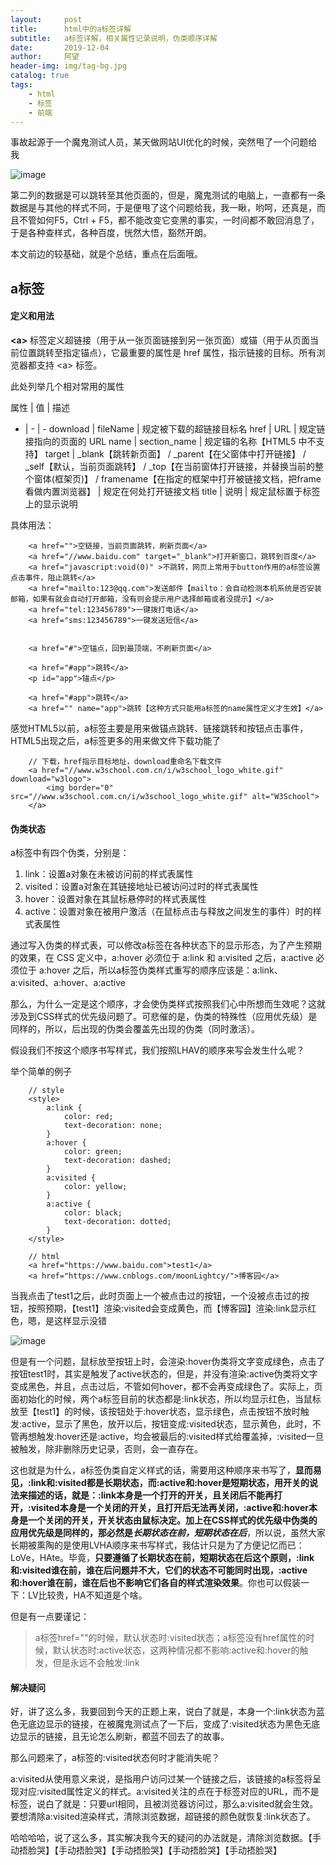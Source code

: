 ```yaml
---
layout:     post
title:      html中的a标签详解
subtitle:   a标签详解，相关属性记录说明，伪类顺序详解
date:       2019-12-04
author:     阿望
header-img: img/tag-bg.jpg
catalog: true
tags:
    - html
    - 标签
    - 前端
---
```


事故起源于一个魔鬼测试人员，某天做网站UI优化的时候，突然甩了一个问题给我

![image](https://awang0608.github.io/img/201912/resource.png)

第二列的数据是可以跳转至其他页面的，但是，魔鬼测试的电脑上，一直都有一条数据是与其他的样式不同，于是便甩了这个问题给我，我一瞅，哟呵，还真是，而且不管如何F5，Ctrl + F5，都不能改变它变黑的事实，一时间都不敢回消息了，于是各种查样式，各种百度，恍然大悟，豁然开朗。

本文前边的较基础，就是个总结，重点在后面哦。

## a标签

#### 定义和用法

**\<a\>** 标签定义超链接（用于从一张页面链接到另一张页面）或锚（用于从页面当前位置跳转至指定锚点），它最重要的属性是 href 属性，指示链接的目标。所有浏览器都支持 \<a\> 标签。

此处列举几个相对常用的属性

属性 | 值 | 描述
- | - | - 
download | fileName | 规定被下载的超链接目标名
href | URL | 规定链接指向的页面的 URL
name | section_name | 规定锚的名称【HTML5 中不支持】
target | _blank【跳转新页面】 / _parent【在父窗体中打开链接】 / _self【默认，当前页面跳转】 / _top【在当前窗体打开链接，并替换当前的整个窗体(框架页)】 / framename【在指定的框架中打开被链接文档，把frame看做内置浏览器】 | 规定在何处打开链接文档
title | 说明 | 规定鼠标置于标签上的显示说明

具体用法：

```
    <a href="">空链接，当前页面跳转，刷新页面</a>
    <a href="//www.baidu.com" target="_blank">打开新窗口，跳转到百度</a>
    <a href="javascript:void(0)" >不跳转，网页上常用于button作用的a标签设置点击事件，阻止跳转</a>
    <a href="mailto:123@qq.com">发送邮件【mailto：会自动检测本机系统是否安装邮箱，如果有就会自动打开邮箱，没有则会提示用户选择邮箱或者没提示】</a>
    <a href="tel:123456789">一键拨打电话</a>
    <a href="sms:123456789">一键发送短信</a>

    
    <a href="#">空锚点，回到最顶端，不刷新页面</a>

    <a href="#app">跳转</a>
    <p id="app">锚点</p>

    <a href="#app">跳转</a>
    <a href="" name="app">跳转【这种方式只能用a标签的name属性定义才生效】</a>
```

感觉HTML5以前，a标签主要是用来做锚点跳转、链接跳转和按钮点击事件，HTML5出现之后，a标签更多的用来做文件下载功能了

```
    // 下载，href指示目标地址，download重命名下载文件
    <a href="//www.w3school.com.cn/i/w3school_logo_white.gif" download="w3logo">
        <img border="0" src="//www.w3school.com.cn/i/w3school_logo_white.gif" alt="W3School">
    </a>
```

#### 伪类状态

a标签中有四个伪类，分别是：

1. link：设置a对象在未被访问前的样式表属性
2. visited：设置a对象在其链接地址已被访问过时的样式表属性
3. hover：设置对象在其鼠标悬停时的样式表属性
4. active：设置对象在被用户激活（在鼠标点击与释放之间发生的事件）时的样式表属性

通过写入伪类的样式表，可以修改a标签在各种状态下的显示形态，为了产生预期的效果，在 CSS 定义中，a:hover 必须位于 a:link 和 a:visited 之后，a:active 必须位于 a:hover 之后，所以a标签伪类样式重写的顺序应该是：a:link、a:visited、a:hover、a:active

那么，为什么一定是这个顺序，才会使伪类样式按照我们心中所想而生效呢？这就涉及到CSS样式的优先级问题了。可悲催的是，伪类的特殊性（应用优先级）是同样的，所以，后出现的伪类会覆盖先出现的伪类（同时激活）。

假设我们不按这个顺序书写样式，我们按照LHAV的顺序来写会发生什么呢？

举个简单的例子

```
    // style
    <style>
        a:link {
            color: red;
            text-decoration: none;
        }
        a:hover {
            color: green;
            text-decoration: dashed;
        }
        a:visited {
            color: yellow;
        }
        a:active {
            color: black;
            text-decoration: dotted;
        }
    </style>

    // html
    <a href="https://www.baidu.com">test1</a>
    <a href="https://www.cnblogs.com/moonLightcy/">博客园</a>

```

当我点击了test1之后，此时页面上一个被点击过的按钮，一个没被点击过的按钮，按照预期，【test1】渲染:visited会变成黄色，而【博客园】渲染:link显示红色，嗯，是这样显示没错

![image](https://awang0608.github.io/img/201912/a-test.jpg)

但是有一个问题，鼠标放至按钮上时，会渲染:hover伪类将文字变成绿色，点击了按钮test1时，其实是触发了active状态的，但是，并没有渲染:active伪类将文字变成黑色，并且，点击过后，不管如何hover，都不会再变成绿色了。实际上，页面初始化的时候，两个a标签目前的状态都是:link状态，所以均显示红色，当鼠标放至【test1】的时候，该按钮处于:hover状态，显示绿色，点击按钮不放时触发:active，显示了黑色，放开以后，按钮变成:visited状态，显示黄色，此时，不管再想触发:hover还是:active，均会被最后的:visited样式给覆盖掉，:visited一旦被触发，除非删除历史记录，否则，会一直存在。

这也就是为什么，a标签伪类自定义样式的话，需要用这种顺序来书写了，**显而易见，:link和:visited都是长期状态，而:active和:hover是短期状态，用开关的说法来描述的话，就是：:link本身是一个打开的开关，且关闭后不能再打开，:visited本身是一个关闭的开关，且打开后无法再关闭，:active和:hover本身是一个关闭的开关，开关状态由鼠标决定。加上在CSS样式的优先级中伪类的应用优先级是同样的，那必然是*长期状态在前，短期状态在后***，所以说，虽然大家长期被熏陶的是使用LVHA顺序来书写样式，我估计只是为了方便记忆而已：LoVe，HAte。毕竟，**只要遵循了长期状态在前，短期状态在后这个原则，:link和:visited谁在前，谁在后问题并不大，它们的状态不可能同时出现，:active和:hover谁在前，谁在后也不影响它们各自的样式渲染效果**。你也可以假装一下：LV比较贵，HA不知道是个啥。

但是有一点要谨记：

> a标签href=""的时候，默认状态时:visited状态；a标签没有href属性的时候，默认状态时:active状态，这两种情况都不影响:active和:hover的触发，但是永远不会触发:link

#### 解决疑问

好，讲了这么多，我要回到今天的正题上来，说白了就是，本身一个:link状态为蓝色无底边显示的链接，在被魔鬼测试点了一下后，变成了:visited状态为黑色无底边显示的链接，且无论怎么刷新，都蓝不回去了的故事。

那么问题来了，a标签的:visited状态何时才能消失呢？

a:visited从使用意义来说，是指用户访问过某一个链接之后，该链接的a标签将呈现对应:visited属性定义的样式。a:visited关注的点在于标签对应的URL，而不是标签，说白了就是：只要url相同，且被浏览器访问过，那么a:visited就会生效。要想清除a:visited渲染样式，清除浏览数据，超链接的颜色就恢复:link状态了。

哈哈哈哈，说了这么多，其实解决我今天的疑问的办法就是，清除浏览数据。【手动捂脸哭】【手动捂脸哭】【手动捂脸哭】【手动捂脸哭】【手动捂脸哭】
